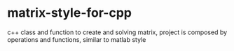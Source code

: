 # matrix-style-for-cpp
c++ class and function to create and solving matrix, project is composed by operations and functions, similar to matlab style
